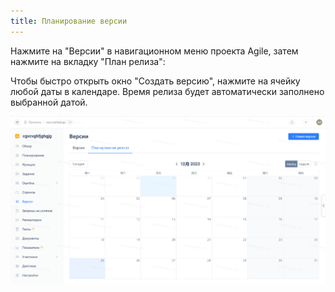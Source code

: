 ```yaml
---
title: Планирование версии
---
```


Нажмите на "Версии" в навигационном меню проекта Agile, затем нажмите на вкладку "План релиза":

Чтобы быстро открыть окно "Создать версию", нажмите на ячейку любой даты в календаре. Время релиза будет автоматически заполнено выбранной датой.

![Описание изображения](../docs/assets/image612.png)